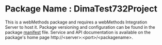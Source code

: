 # Package Name : DimaTest732Project
This is a webMethods package and requires a webMethods Integration Server to host it. Package versioning and configuration can be found in the package [manifest](./DimaTest732Project/manifest.v3) file. Service and API documentation is available on the package's home page http://&lt;server&gt;:&lt;port&gt;/&lt;packagename>.